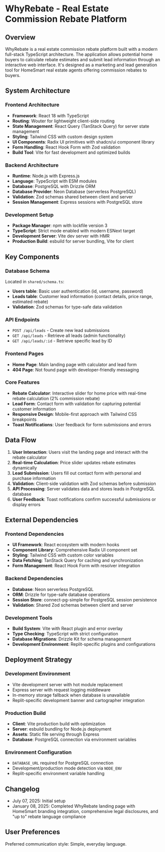 # WhyRebate - Real Estate Commission Rebate Platform

## Overview

WhyRebate is a real estate commission rebate platform built with a modern full-stack TypeScript architecture. The application allows potential home buyers to calculate rebate estimates and submit lead information through an interactive web interface. It's designed as a marketing and lead generation tool for HomeSmart real estate agents offering commission rebates to buyers.

## System Architecture

### Frontend Architecture
- **Framework**: React 18 with TypeScript
- **Routing**: Wouter for lightweight client-side routing
- **State Management**: React Query (TanStack Query) for server state management
- **Styling**: Tailwind CSS with custom design system
- **UI Components**: Radix UI primitives with shadcn/ui component library
- **Form Handling**: React Hook Form with Zod validation
- **Build Tool**: Vite for fast development and optimized builds

### Backend Architecture
- **Runtime**: Node.js with Express.js
- **Language**: TypeScript with ESM modules
- **Database**: PostgreSQL with Drizzle ORM
- **Database Provider**: Neon Database (serverless PostgreSQL)
- **Validation**: Zod schemas shared between client and server
- **Session Management**: Express sessions with PostgreSQL store

### Development Setup
- **Package Manager**: npm with lockfile version 3
- **TypeScript**: Strict mode enabled with modern ESNext target
- **Development Server**: Vite dev server with HMR
- **Production Build**: esbuild for server bundling, Vite for client

## Key Components

### Database Schema
Located in `shared/schema.ts`:
- **Users table**: Basic user authentication (id, username, password)
- **Leads table**: Customer lead information (contact details, price range, estimated rebate)
- **Validation**: Zod schemas for type-safe data validation

### API Endpoints
- `POST /api/leads` - Create new lead submissions
- `GET /api/leads` - Retrieve all leads (admin functionality)
- `GET /api/leads/:id` - Retrieve specific lead by ID

### Frontend Pages
- **Home Page**: Main landing page with calculator and lead form
- **404 Page**: Not found page with developer-friendly messaging

### Core Features
- **Rebate Calculator**: Interactive slider for home price with real-time rebate calculation (2% commission rebate)
- **Lead Form**: Contact form with validation for capturing potential customer information
- **Responsive Design**: Mobile-first approach with Tailwind CSS breakpoints
- **Toast Notifications**: User feedback for form submissions and errors

## Data Flow

1. **User Interaction**: Users visit the landing page and interact with the rebate calculator
2. **Real-time Calculation**: Price slider updates rebate estimates dynamically
3. **Lead Submission**: Users fill out contact form with personal and purchase information
4. **Validation**: Client-side validation with Zod schemas before submission
5. **API Processing**: Server validates data and stores leads in PostgreSQL database
6. **User Feedback**: Toast notifications confirm successful submissions or display errors

## External Dependencies

### Frontend Dependencies
- **UI Framework**: React ecosystem with modern hooks
- **Component Library**: Comprehensive Radix UI component set
- **Styling**: Tailwind CSS with custom color variables
- **Data Fetching**: TanStack Query for caching and synchronization
- **Form Management**: React Hook Form with resolver integration

### Backend Dependencies
- **Database**: Neon serverless PostgreSQL
- **ORM**: Drizzle for type-safe database operations
- **Session Store**: connect-pg-simple for PostgreSQL session persistence
- **Validation**: Shared Zod schemas between client and server

### Development Tools
- **Build System**: Vite with React plugin and error overlay
- **Type Checking**: TypeScript with strict configuration
- **Database Migrations**: Drizzle Kit for schema management
- **Development Environment**: Replit-specific plugins and configurations

## Deployment Strategy

### Development Environment
- Vite development server with hot module replacement
- Express server with request logging middleware
- In-memory storage fallback when database is unavailable
- Replit-specific development banner and cartographer integration

### Production Build
- **Client**: Vite production build with optimization
- **Server**: esbuild bundling for Node.js deployment
- **Assets**: Static file serving through Express
- **Database**: PostgreSQL connection via environment variables

### Environment Configuration
- `DATABASE_URL` required for PostgreSQL connection
- Development/production mode detection via `NODE_ENV`
- Replit-specific environment variable handling

## Changelog

- July 07, 2025: Initial setup
- January 08, 2025: Completed WhyRebate landing page with HomeSmart branding integration, comprehensive legal disclosures, and "up to" rebate language compliance

## User Preferences

Preferred communication style: Simple, everyday language.